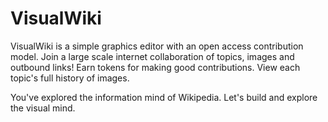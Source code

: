 # VisualWiki

VisualWiki is a simple graphics editor with an open access contribution model.
Join a large scale internet collaboration of topics, images and outbound links!
Earn tokens for making good contributions.
View each topic's full history of images.

You've explored the information mind of Wikipedia.
Let's build and explore the visual mind.
